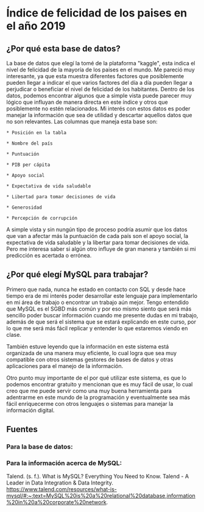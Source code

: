 # Índice de felicidad de los paises en el año 2019

## ¿Por qué esta base de datos?
La base de datos que elegí la tomé de la plataforma "kaggle", esta indica el nivel de felicidad de la mayoría de los paises en el mundo. Me pareció muy interesante, ya que esta muestra diferentes factores que posiblemente pueden llegar a indicar el que varios factores del día a día pueden llegar a perjudicar o beneficiar el nivel de felicidad de los habitantes. Dentro de los datos, podemos encontrar algunos que a simple vista puede parecer muy lógico que influyan de manera directa en este índice y otros que posiblemente no estén relacionados. Mi interés con estos datos es poder manejar la información que sea de utilidad y descartar aquellos datos que no son relevantes. Las columnas que maneja esta base son:

    * Posición en la tabla

    * Nombre del país

    * Puntuación

    * PIB per cápita

    * Apoyo social

    * Expectativa de vida saludable

    * Libertad para tomar decisiones de vida
    
    * Generosidad

    * Percepción de corrupción

A simple vista y sin nungún tipo de proceso podría asumir que los datos que van a afectar más la puntuación de cada país son el apoyo social, la expectativa de vida saludable y la libertar para tomar decisiones de vida. Pero me interesa saber si algún otro influye de gran manera y también si mi predicción es acertada o errónea.

## ¿Por qué elegí MySQL para trabajar?
Primero que nada, nunca he estado en contacto con SQL y desde hace tiempo era de mi interés poder desarrollar este lenguaje para implementarlo en mi área de trabajo o encontrar un trabajo aún mejor. Tengo entendido que MySQL es el SGBD más común y por eso mismo siento que será más sencillo poder buscar información cuando me presente dudas en mi trabajo, además de que será el sistema que se estará explicando en este curso, por lo que me será más fácil replicar y entender lo que estaremos viendo en clase.

También estuve leyendo que la información en este sistema está organizada de una manera muy eficiente, lo cual logra que sea muy compatible con otros sistemas gestores de bases de datos y otras aplicaciones para el manejo de la información. 

Otro punto muy importante de el por qué utilizar este sistema, es que lo podemos encontrar gratuito y mencionan que es muy fácil de usar, lo cual creo que me puede servir como una muy buena herramienta para adentrarme en este mundo de la programación y eventualmente sea más fácil enriquecerme con otros lenguajes o sistemas para manejar la información digital.

## Fuentes

### Para la base de datos:

### Para la información acerca de MySQL:

Talend. (s. f.). What is MySQL? Everything You Need to Know. Talend - A Leader in Data Integration & Data Integrity. https://www.talend.com/resources/what-is-mysql/#:~:text=MySQL%20is%20a%20relational%20database,information%20in%20a%20corporate%20network.